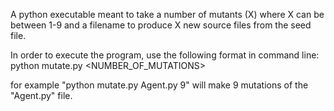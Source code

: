 A python executable meant to take a number of mutants (X) where X can be between 1-9 and a filename to produce X new source files from the seed file.

In order to execute the program, use the following format in command line:
python mutate.py <FILENAME> <NUMBER_OF_MUTATIONS>

for example "python mutate.py Agent.py 9" will make 9 mutations of the "Agent.py" file. 
